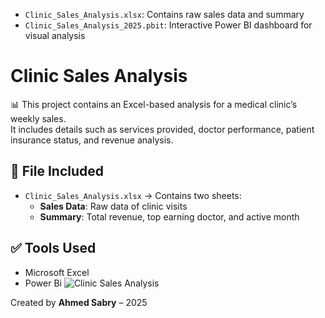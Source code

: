 - `Clinic_Sales_Analysis.xlsx`: Contains raw sales data and summary
- `Clinic_Sales_Analysis_2025.pbit`: Interactive Power BI dashboard for visual analysis
# Clinic Sales Analysis

📊 This project contains an Excel-based analysis for a medical clinic’s weekly sales.  
It includes details such as services provided, doctor performance, patient insurance status, and revenue analysis.

## 📁 File Included
- `Clinic_Sales_Analysis.xlsx` → Contains two sheets:
  - **Sales Data**: Raw data of clinic visits
  - **Summary**: Total revenue, top earning doctor, and active month

## ✅ Tools Used
- Microsoft Excel
- Power Bi
![Clinic Sales Analysis](https://github.com/user-attachments/assets/7b645cf1-9820-4669-89cf-603b150fa01b)

Created by **Ahmed Sabry** – 2025
